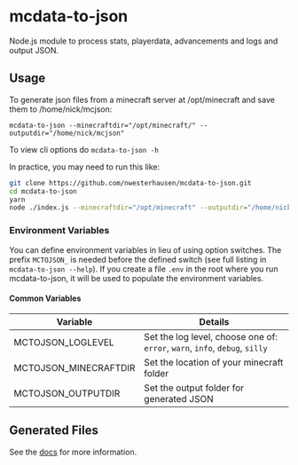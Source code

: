 # mcdata-to-json

Node.js module to process stats, playerdata, advancements and logs and output JSON.

## Usage

To generate json files from a minecraft server at /opt/minecraft and save them to /home/nick/mcjson:

`mcdata-to-json --minecraftdir="/opt/minecraft/" --outputdir="/home/nick/mcjson"`

To view cli options do `mcdata-to-json -h`

In practice, you may need to run this like:

```bash
git clone https://github.com/nwesterhausen/mcdata-to-json.git
cd mcdata-to-json
yarn
node ./index.js --minecraftdir="/opt/minecraft" --outputdir="/home/nick/mcjson"
```

### Environment Variables

You can define environment variables in lieu of using option switches. The prefix `MCTOJSON_` is needed before the defined switch (see full listing in `mcdata-to-json --help`). If you create a file `.env` in the root where you run mcdata-to-json, it will be used to populate the environment variables.

#### Common Variables

| Variable              | Details                                                                     |
| --------------------- | --------------------------------------------------------------------------- |
| MCTOJSON_LOGLEVEL     | Set the log level, choose one of: `error`, `warn`, `info`, `debug`, `silly` |
| MCTOJSON_MINECRAFTDIR | Set the location of your minecraft folder                                   |
| MCTOJSON_OUTPUTDIR    | Set the output folder for generated JSON                                    |

## Generated Files

See the [docs](doc/files.md) for more information.
